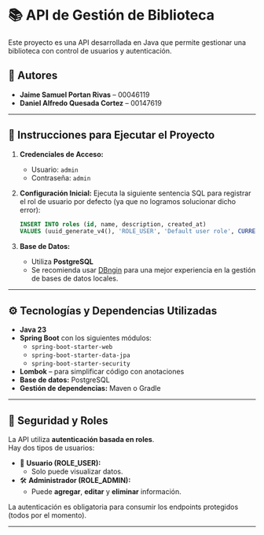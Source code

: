 # 📚 API de Gestión de Biblioteca

Este proyecto es una API desarrollada en Java que permite gestionar una biblioteca con control de usuarios y autenticación.

## 👥 Autores

- **Jaime Samuel Portan Rivas** – 00046119  
- **Daniel Alfredo Quesada Cortez** – 00147619

---

## 🚀 Instrucciones para Ejecutar el Proyecto

1. **Credenciales de Acceso:**
   - Usuario: `admin`
   - Contraseña: `admin`

2. **Configuración Inicial:**
   Ejecuta la siguiente sentencia SQL para registrar el rol de usuario por defecto (ya que no logramos solucionar dicho error):

   ```sql
   INSERT INTO roles (id, name, description, created_at) 
   VALUES (uuid_generate_v4(), 'ROLE_USER', 'Default user role', CURRENT_TIMESTAMP);
   ```

3. **Base de Datos:**
   - Utiliza **PostgreSQL**
   - Se recomienda usar [DBngin](https://dbngin.com/) para una mejor experiencia en la gestión de bases de datos locales.

---

## ⚙️ Tecnologías y Dependencias Utilizadas

- **Java 23**
- **Spring Boot** con los siguientes módulos:
  - `spring-boot-starter-web`
  - `spring-boot-starter-data-jpa`
  - `spring-boot-starter-security`
- **Lombok** – para simplificar código con anotaciones
- **Base de datos:** PostgreSQL
- **Gestión de dependencias:** Maven o Gradle

---

## 🔐 Seguridad y Roles

La API utiliza **autenticación basada en roles**.  
Hay dos tipos de usuarios:

- 👤 **Usuario (ROLE_USER):**  
  - Solo puede visualizar datos.
- 🛠️ **Administrador (ROLE_ADMIN):**  
  - Puede **agregar**, **editar** y **eliminar** información.

La autenticación es obligatoria para consumir los endpoints protegidos (todos por el momento).

---
